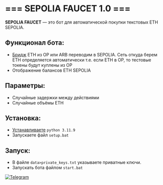 # === SEPOLIA FAUCET 1.0 ===

**SEPOLIA FAUCET** — это бот для автоматической покупки текстовых ETH SEPOLIA.    

## Функционал бота:  
- [Бридж](https://testnetbridge.com/sepolia) ETH из OP или ARB переводим в SEPOLIA. Сеть откуда берем ETH определяется автоматически т.е. если ETH в OP, то тестовые токены будут куплены из OP     
- Отображение балансов ETH SEPOLIA  

## Параметры:  
- Случайные задержки между действиями
- Случайные объёмы ETH

## Установка:  
- [Устанавливаете](https://www.python.org/downloads/) `python 3.11.9`  
- Запускаете файл `setup.bat`

## Запуск:  
- В файле `data>private_keys.txt` указываете приватные ключи.  
- Запускать бота файлом `start.bat`  

[![Telegram](https://img.shields.io/badge/-Telegram-090909?style=for-the-badge&logo=telegram&logoColor=27A0D9&color=02223b)](https://t.me/next_softs)
